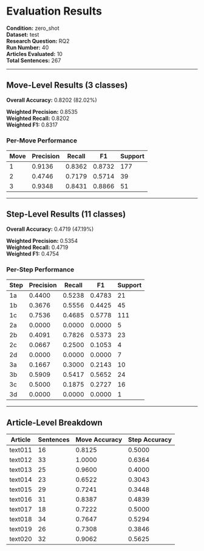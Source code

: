 # Evaluation Results

**Condition:** zero_shot  
**Dataset:** test  
**Research Question:** RQ2  
**Run Number:** 40  
**Articles Evaluated:** 10  
**Total Sentences:** 267  

---

## Move-Level Results (3 classes)

**Overall Accuracy:** 0.8202 (82.02%)  

**Weighted Precision:** 0.8535  
**Weighted Recall:** 0.8202  
**Weighted F1:** 0.8317  

### Per-Move Performance

| Move | Precision | Recall | F1 | Support |
|------|-----------|--------|----|---------|
| 1 | 0.9136 | 0.8362 | 0.8732 | 177 |
| 2 | 0.4746 | 0.7179 | 0.5714 | 39 |
| 3 | 0.9348 | 0.8431 | 0.8866 | 51 |

---

## Step-Level Results (11 classes)

**Overall Accuracy:** 0.4719 (47.19%)  

**Weighted Precision:** 0.5354  
**Weighted Recall:** 0.4719  
**Weighted F1:** 0.4754  

### Per-Step Performance

| Step | Precision | Recall | F1 | Support |
|------|-----------|--------|----|---------|
| 1a | 0.4400 | 0.5238 | 0.4783 | 21 |
| 1b | 0.3676 | 0.5556 | 0.4425 | 45 |
| 1c | 0.7536 | 0.4685 | 0.5778 | 111 |
| 2a | 0.0000 | 0.0000 | 0.0000 | 5 |
| 2b | 0.4091 | 0.7826 | 0.5373 | 23 |
| 2c | 0.0667 | 0.2500 | 0.1053 | 4 |
| 2d | 0.0000 | 0.0000 | 0.0000 | 7 |
| 3a | 0.1667 | 0.3000 | 0.2143 | 10 |
| 3b | 0.5909 | 0.5417 | 0.5652 | 24 |
| 3c | 0.5000 | 0.1875 | 0.2727 | 16 |
| 3d | 0.0000 | 0.0000 | 0.0000 | 1 |

---

## Article-Level Breakdown

| Article | Sentences | Move Accuracy | Step Accuracy |
|---------|-----------|---------------|---------------|
| text011 | 16 | 0.8125 | 0.5000 |
| text012 | 33 | 1.0000 | 0.6364 |
| text013 | 25 | 0.9600 | 0.4000 |
| text014 | 23 | 0.6522 | 0.3043 |
| text015 | 29 | 0.7241 | 0.3448 |
| text016 | 31 | 0.8387 | 0.4839 |
| text017 | 18 | 0.7222 | 0.5000 |
| text018 | 34 | 0.7647 | 0.5294 |
| text019 | 26 | 0.7308 | 0.3846 |
| text020 | 32 | 0.9062 | 0.5625 |
